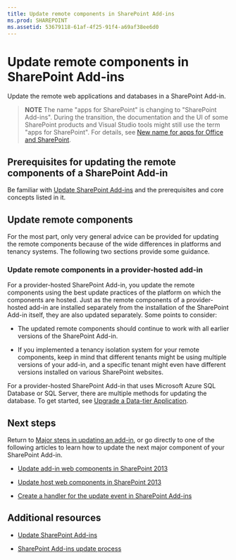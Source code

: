 ```yaml
---
title: Update remote components in SharePoint Add-ins
ms.prod: SHAREPOINT
ms.assetid: 53679118-61af-4f25-91f4-a69af38ee6d0
---
```



# Update remote components in SharePoint Add-ins
Update the remote web applications and databases in a SharePoint Add-in.
> **NOTE**
> The name "apps for SharePoint" is changing to "SharePoint Add-ins". During the transition, the documentation and the UI of some SharePoint products and Visual Studio tools might still use the term "apps for SharePoint". For details, see  [New name for apps for Office and SharePoint](new-name-for-apps-for-sharepoint.md#bk_newname). 





## Prerequisites for updating the remote components of a SharePoint Add-in
<a name="Prerequistes"> </a>

Be familiar with  [Update SharePoint Add-ins](update-sharepoint-add-ins.md) and the prerequisites and core concepts listed in it.




## Update remote components
<a name="UpdateRemote"> </a>

For the most part, only very general advice can be provided for updating the remote components because of the wide differences in platforms and tenancy systems. The following two sections provide some guidance.




### Update remote components in a provider-hosted add-in
<a name="UpdateProviderHosted"> </a>

For a provider-hosted SharePoint Add-in, you update the remote components using the best update practices of the platform on which the components are hosted. Just as the remote components of a provider-hosted add-in are installed separately from the installation of the SharePoint Add-in itself, they are also updated separately. Some points to consider:




- The updated remote components should continue to work with all earlier versions of the SharePoint Add-in.


- If you implemented a tenancy isolation system for your remote components, keep in mind that different tenants might be using multiple versions of your add-in, and a specific tenant might even have different versions installed on various SharePoint websites.


For a provider-hosted SharePoint Add-in that uses Microsoft Azure SQL Database or SQL Server, there are multiple methods for updating the database. To get started, see  [Upgrade a Data-tier Application](http://msdn.microsoft.com/library/c117df94-f02b-403f-9383-ec5b3ac3763c.aspx).




## Next steps
<a name="Next"> </a>

Return to  [Major steps in updating an add-in](update-sharepoint-add-ins.md#MajorAppUpgradeSteps), or go directly to one of the following articles to learn how to update the next major component of your SharePoint Add-in.




-  [Update add-in web components in SharePoint 2013](update-add-in-web-components-in-sharepoint-2013.md)


-  [Update host web components in SharePoint 2013](update-host-web-components-in-sharepoint-2013.md)


-  [Create a handler for the update event in SharePoint Add-ins](create-a-handler-for-the-update-event-in-sharepoint-add-ins.md)



## Additional resources
<a name="bk_addresources"> </a>


-  [Update SharePoint Add-ins](update-sharepoint-add-ins.md)


-  [SharePoint Add-ins update process](sharepoint-add-ins-update-process.md)



